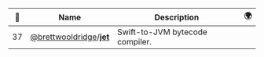 |:star2: | Name | Description | 🌍|
|---|---|---|---|
|37|[@brettwooldridge](https://github.com/brettwooldridge)/[**jet**](https://github.com/brettwooldridge/jet)|Swift-to-JVM bytecode compiler.||

